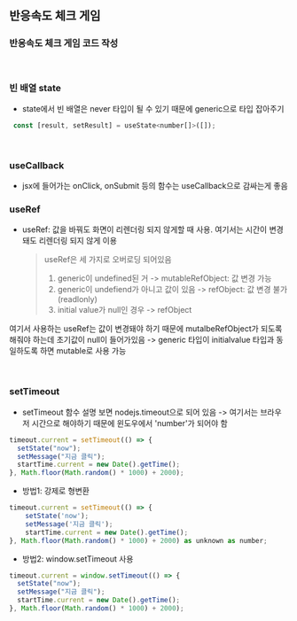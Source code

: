 ## 반응속도 체크 게임

### 반응속도 체크 게임 코드 작성

<br>

### 빈 배열 state

- state에서 빈 배열은 never 타입이 될 수 있기 때문에 generic으로 타입 잡아주기

```javascript
 const [result, setResult] = useState<number[]>([]);
```

<br>

### useCallback

- jsx에 들어가는 onClick, onSubmit 등의 함수는 useCallback으로 감싸는게 좋음
  <br>

### useRef

- useRef: 값을 바꿔도 화면이 리렌더링 되지 않게할 때 사용. 여기서는 시간이 변경돼도 리렌더링 되지 않게 이용
  > useRef은 세 가지로 오버로딩 되어있음
  >
  > 1. generic이 undefined된 거 -> mutableRefObject: 값 변경 가능
  > 2. generic이 undefiend가 아니고 값이 있음 -> refObject: 값 변경 불가(readlonly)
  > 3. initial value가 null인 경우 -> refObject

여기서 사용하는 useRef는 값이 변경돼야 하기 때문에 mutalbeRefObject가 되도록 해줘야 하는데 초기값이 null이 들어가있음 -> generic 타입이 initialvalue 타입과 동일하도록 하면 mutable로 사용 가능

<br>

### setTimeout

- setTimeout 함수 설명 보면 nodejs.timeout으로 되어 있음 -> 여기서는 브라우저 시간으로 해야하기 때문에 윈도우에서 'number'가 되어야 함

```javascript
timeout.current = setTimeout(() => {
  setState("now");
  setMessage("지금 클릭");
  startTime.current = new Date().getTime();
}, Math.floor(Math.random() * 1000) + 2000);
```

- 방법1: 강제로 형변환

```javascript
timeout.current = setTimeout(() => {
    setState('now');
    setMessage('지금 클릭');
    startTime.current = new Date().getTime();
}, Math.floor(Math.random() * 1000) + 2000) as unknown as number;
```

- 방법2: window.setTimeout 사용

```javascript
timeout.current = window.setTimeout(() => {
  setState("now");
  setMessage("지금 클릭");
  startTime.current = new Date().getTime();
}, Math.floor(Math.random() * 1000) + 2000);
```
